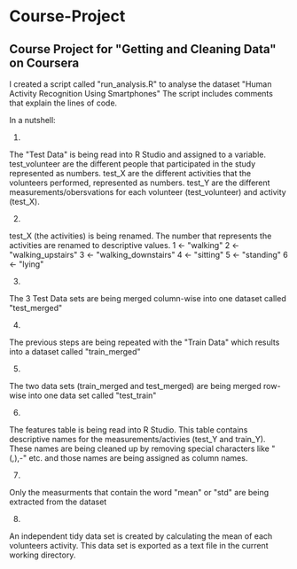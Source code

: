 # Course-Project

## Course Project for "Getting and Cleaning Data" on Coursera

I created a script called "run_analysis.R" to analyse the dataset "Human Activity Recognition Using Smartphones"
The script includes comments that explain the lines of code.

In a nutshell:

1.
The "Test Data" is being read into R Studio and assigned to a variable. 
test_volunteer are the different people that participated in the study represented as numbers.
test_X are the different activities that the volunteers performed, represented as numbers.
test_Y are the different measurements/obersvations for each volunteer (test_volunteer) and activity (test_X).

2.
test_X (the activities) is being renamed. The number that represents the activities are renamed to descriptive values.
1 <- "walking"
2 <- "walking_upstairs"
3 <- "walking_downstairs"
4 <- "sitting"
5 <- "standing"
6 <- "lying"

3.
The 3 Test Data sets are being merged column-wise into one dataset called "test_merged"

4. 
The previous steps are being repeated with the "Train Data" which results into a dataset called "train_merged"

5.
The two data sets (train_merged and test_merged) are being merged row-wise into one data set called "test_train"

6.
The features table is being read into R Studio. This table contains descriptive names for the measurements/activies (test_Y and train_Y).
These names are being cleaned up by removing special characters like "(,),-" etc. and those names are being assigned as column names.

7.
Only the measurments that contain the word "mean" or "std" are being extracted from the dataset

8.
An independent tidy data set is created by calculating the mean of each volunteers activity. This data set is exported as a text file in the current working directory.

